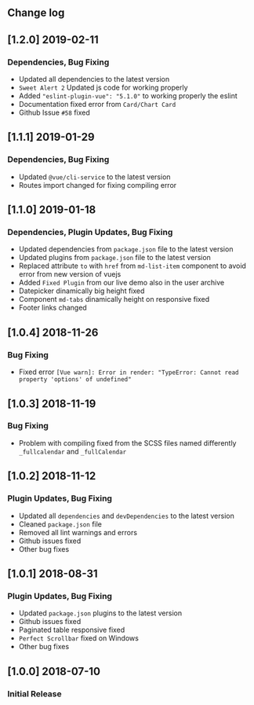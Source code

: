 ## Change log

## [1.2.0] 2019-02-11
### Dependencies, Bug Fixing
- Updated all dependencies to the latest version
- `Sweet Alert 2` Updated js code for working properly
- Added `"eslint-plugin-vue": "5.1.0"` to working properly the eslint
- Documentation fixed error from `Card/Chart Card`
- Github Issue `#58` fixed

## [1.1.1] 2019-01-29
### Dependencies, Bug Fixing
- Updated `@vue/cli-service` to the latest version
- Routes import changed for fixing compiling error

## [1.1.0] 2019-01-18
### Dependencies, Plugin Updates, Bug Fixing
- Updated dependencies from `package.json` file to the latest version
- Updated plugins from `package.json` file to the latest version
- Replaced attribute `to` with `href` from `md-list-item` component to avoid error from new version of vuejs
- Added `Fixed Plugin` from our live demo also in the user archive
- Datepicker dinamically big height fixed
- Component `md-tabs` dinamically height on responsive fixed
- Footer links changed

## [1.0.4] 2018-11-26
### Bug Fixing
- Fixed error `[Vue warn]: Error in render: "TypeError: Cannot read property 'options' of undefined"`

## [1.0.3] 2018-11-19
### Bug Fixing
- Problem with compiling fixed from the SCSS files named differently `_fullcalendar` and `_fullCalendar`

## [1.0.2] 2018-11-12
### Plugin Updates, Bug Fixing
- Updated all `dependencies` and `devDependencies` to the latest version
- Cleaned `package.json` file
- Removed all lint warnings and errors
- Github issues fixed
- Other bug fixes

## [1.0.1] 2018-08-31
### Plugin Updates, Bug Fixing
- Updated `package.json` plugins to the latest version
- Github issues fixed
- Paginated table responsive fixed
- `Perfect Scrollbar` fixed on Windows
- Other bug fixes

## [1.0.0] 2018-07-10
### Initial Release
